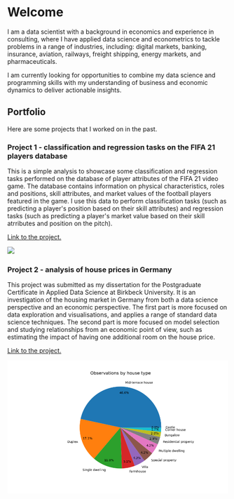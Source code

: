 # Welcome

I am a data scientist with a background in economics and experience in consulting, where I have applied data
science and econometrics to tackle problems in a range of industries, including: digital markets,
banking, insurance, aviation, railways, freight shipping, energy markets, and pharmaceuticals.

I am currently looking for opportunities to combine my data science and programming skills with my
understanding of business and economic dynamics to deliver actionable insights.

## Portfolio
Here are some projects that I worked on in the past.

### Project 1 - classification and regression tasks on the FIFA 21 players database

This is a simple analysis to showcase some classification and regression tasks performed on the database of player attributes of the FIFA 21 video game. The database contains information on physical characteristics, roles and positions, skill attributes, and market values of the football players featured in the game. I use this data to perform classification tasks (such as predicting a player's position based on their skill attributes) and regression tasks (such as predicting a player's market value based on their skill atrributes and position on the pitch).

[Link to the project.](https://github.com/lucagre89/lucagre89.github.io/tree/main/project_fifa21)

![](/images/fifa_distribution_by_height.png)


### Project 2 - analysis of house prices in Germany

This project was submitted as my dissertation for the Postgraduate Certificate in Applied Data Science at Birkbeck University. It is an investigation of the housing market in Germany from both a data science perspective and an economic perspective. The first part is more focused on data exploration and visualisations, and applies a range of standard data science techniques. The second part is more focused on model selection and studying relationships from an economic point of view, such as estimating the impact of having one additional room on the house price.

[Link to the project.](https://github.com/lucagre89/lucagre89.github.io/tree/main/project_house_prices)

![](/images/housing_distribution_by_house_type.png)


